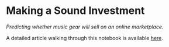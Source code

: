 # Making a Sound Investment
*Predicting whether music gear will sell on an online marketplace.*

A detailed article walking through this notebook is available [here](https://bmcniff.github.io/2023/10/03/reverb-sold/).

